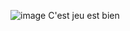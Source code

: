 ![image](https://github.com/EloiTeaching/2024_07_16_MonsXrDesignGroupFork/assets/175065456/f4c4b0eb-c228-4dbf-882c-b3da59461e0a)
C'est jeu est bien
